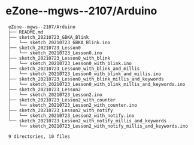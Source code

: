 # eZone--mgws--2107/Arduino

     eZone--mgws--2107/Arduino
     ├── README.md
     ├── sketch_20210723_GBKA_Blink
     │   └── sketch_20210723_GBKA_Blink.ino
     ├── sketch_20210723_Lesson0
     │   └── sketch_20210723_Lesson0.ino
     ├── sketch_20210723_Lesson0_with_blink
     │   └── sketch_20210723_Lesson0_with_blink.ino
     ├── sketch_20210723_Lesson0_with_blink_and_millis
     │   └── sketch_20210723_Lesson0_with_blink_and_millis.ino
     ├── sketch_20210723_Lesson0_with_blink_millis_and_keywords
     │   └── sketch_20210723_Lesson0_with_blink_millis_and_keywords.ino
     ├── sketch_20210723_Lesson2
     │   └── sketch_20210723_Lesson2.ino
     ├── sketch_20210723_Lesson2_with_counter
     │   └── sketch_20210723_Lesson2_with_counter.ino
     ├── sketch_20210723_Lesson2_with_notify
     │   └── sketch_20210723_Lesson2_with_notify.ino
     └── sketch_20210723_Lesson2_with_notify_millis_and_keywords
         └── sketch_20210723_Lesson2_with_notify_millis_and_keywords.ino
     
     9 directories, 10 files

